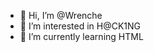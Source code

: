 - 👋 Hi, I’m @Wrenche
- 👀 I’m interested in H@CK1NG
- 🌱 I’m currently learning HTML

<!---
Wrenche/Wrenche is a ✨ special ✨ repository because its `README.md` (this file) appears on your GitHub profile.
You can click the Preview link to take a look at your changes.
--->
